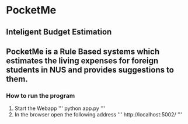 # PocketMe
## Inteligent Budget Estimation 
PocketMe is a Rule Based systems which estimates the living expenses for foreign students in NUS and provides suggestions to them.
---
### How to run the program

1. Start the Webapp
'''
python app.py
'''
2. In the browser open the following address
'''
http://localhost:5002/
'''
